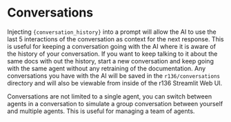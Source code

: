 # Conversations

Injecting `{conversation_history}` into a prompt will allow the AI to use the last 5 interactions of the conversation as context for the next response.  This is useful for keeping a conversation going with the AI where it is aware of the history of your conversation.  If you want to keep talking to it about the same docs with out the history, start a new conversation and keep going with the same agent without any retraining of the documentation. Any conversations you have with the AI will be saved in the `r136/conversations` directory and will also be viewable from inside of the r136 Streamlit Web UI.

Conversations are not limited to a single agent, you can switch between agents in a conversation to simulate a group conversation between yourself and multiple agents. This is useful for managing a team of agents.